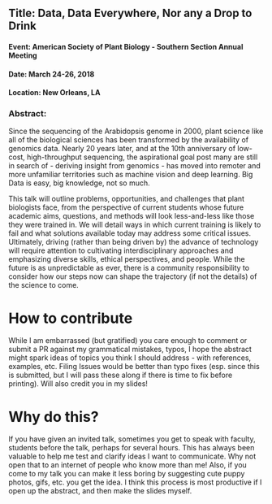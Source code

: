 
##  Title: Data, Data Everywhere, Nor any a Drop to Drink
#### Event: American Society of Plant Biology - Southern Section Annual Meeting
#### Date: March 24-26, 2018
#### Location: New Orleans, LA

### Abstract:

Since the sequencing of the Arabidopsis genome in 2000, plant science like all
of the biological sciences has been transformed by the availability of genomics
data. Nearly 20 years later, and at the 10th anniversary of low-cost,
high-throughput sequencing, the aspirational goal post many are still in search
of - deriving insight from genomics - has moved into remoter and more unfamiliar
territories such as machine vision and deep learning. Big Data is easy, big
knowledge, not so much.

This talk will outline problems, opportunities, and challenges that plant
biologists face, from the perspective of current students whose future academic
aims, questions, and methods will look less-and-less like those they were
trained in. We will detail ways in which current training is likely to fail and
what solutions available today may address some critical issues. Ultimately,
driving (rather than being driven by) the advance of technology will require
attention to cultivating interdisciplinary approaches and emphasizing diverse
skills, ethical perspectives, and people. While the future is as unpredictable
as ever, there is a community responsibility to consider how our steps now can
shape the trajectory (if not the details) of the science to come.


# How to contribute

While I am embarrassed (but gratified) you care enough to comment or submit a PR
against my grammatical mistakes, typos, I hope the abstract might spark ideas of
topics you think I should address - with references, examples, etc. Filing
Issues would be better than typo fixes (esp. since this is submitted, but I will
pass these along if there is time to fix before printing). Will also credit you
in my slides!

# Why do this?

If you have given an invited talk, sometimes you get to speak with faculty,
students before the talk, perhaps for several hours. This has always been
valuable to help me test and clarify ideas I want to communicate. Why not open
that to an internet of people who know more than me! Also, if you come to my
talk you can make it less boring by suggesting cute puppy photos, gifs, etc.
you get the idea. I think this process is most productive if I open up the
abstract, and then make the slides myself.
